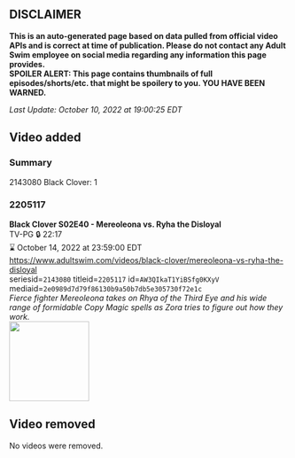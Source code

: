 ## DISCLAIMER
**This is an auto-generated page based on data pulled from official video APIs and is correct at time of publication. Please do not contact any Adult Swim employee on social media regarding any information this page provides.**  
**SPOILER ALERT: This page contains thumbnails of full episodes/shorts/etc. that might be spoilery to you. YOU HAVE BEEN WARNED.**  

_Last Update: October 10, 2022 at 19:00:25 EDT_
## Video added
### Summary
2143080 Black Clover: 1  
### 2205117
**Black Clover S02E40 - Mereoleona vs. Ryha the Disloyal**  
TV-PG 🔒 22:17  
⌛ October 14, 2022 at 23:59:00 EDT  
https://www.adultswim.com/videos/black-clover/mereoleona-vs-ryha-the-disloyal  
seriesid=`2143080` titleid=`2205117` id=`AW3QIkaT1YiBSfg0KXyV` mediaid=`2e0989d7d79f86130b9a50b7db5e305730f72e1c`  
_Fierce fighter Mereoleona takes on Rhya of the Third Eye and his wide range of formidable Copy Magic spells as Zora tries to figure out how they work._  
<a href="https://media.cdn.adultswim.com/uploads/20191016/thumbnails/2_191016102228-blackclover_091.jpg"><img src="https://media.cdn.adultswim.com/uploads/20191016/thumbnails/2_191016102228-blackclover_091.jpg" height="144px" /></a>
## Video removed
No videos were removed.  
